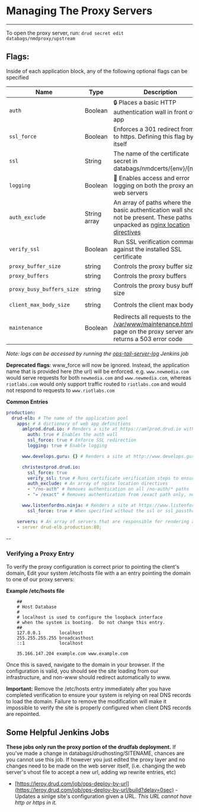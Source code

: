 # Managing The Proxy Servers
---

To open the proxy server, run: `drud secret edit databags/nmdproxy/upstream`

## Flags:
Inside of each application block, any of the following optional flags can be specified

| Name | Type  | Description | Example
|------|-------|-------------|---------
| `auth` | Boolean | :lock: Places a basic HTTP authentication wall in front of the app | `auth: true`
| `ssl_force` | Boolean | Enforces a 301 redirect from http to https. Defining this flag by itself  | `ssl_force: true`
| `ssl` | String | The name of the certificate secret in databags/nmdcerts/{env}/{name} | `ssl: "newmedia.com"`
| `logging` | Boolean | :page_with_curl: Enables access and error logging on both the proxy and web servers | `logging: true`
| `auth_exclude` | String array | An array of paths where the basic authentication wall should not be present. These paths are unpacked as [nginx location directives](https://www.digitalocean.com/community/tutorials/understanding-nginx-server-and-location-block-selection-algorithms#matching-location-blocks) | (Single line example, see multiline in the example below) - `auth_exclude: { '/not-auth', '/api', '/dumb_module_path' }`
| `verify_ssl` | Boolean | Run SSL verification commands against the installed SSL certificate | `verify_ssl: true`
| `proxy_buffer_size` | string | Controls the proxy buffer size |  `proxy_buffer_size: "25m"`
| `proxy_buffers` | string | Controls the proxy buffers | `proxy_buffers: "8 25m"`
| `proxy_busy_buffers_size` | string | Controls the proxy busy buffers size | `proxy_busy_buffers_size: "25m"`
| `client_max_body_size` | string | Controls the client max body size | `client_max_body_size: "25m"`
| `maintenance` | Boolean | Redirects all requests to the [/var/www/maintenance.html](https://github.com/drud/drudfab/blob/master/roles/manage_proxy/files/maintenance.html) page on the proxy server and returns a 503 error code | `maintenance: true`

_Note: logs can be accessed by running the [ops-tail-server-log](https://leroy.drud.com/job/ops-tail-server-log/build?delay=0sec) Jenkins job_

**Deprecated flags**:
www_force will now be ignored. Instead, the application name that is provided here (the url) will be enforced. e.g. `www.newmedia.com` would serve requests for both `newmedia.com` and `www.newmedia.com`, whereas `riotlabs.com` would only support traffic routed to `riotlabs.com` and would not respond to requests to `www.riotlabs.com`

**Common Entries**

```yaml
production:
  drud-elb: # The name of the application pool
    apps: # A dictionary of web app definitions
      amlprod.drud.io: # Renders a site at https://amlprod.drud.io with an authentication wall in front of it and logging turned on
        auth: true # Enables the auth wall
        ssl_force: true # Enforce SSL redirection
        logging: true # Enable logging

      www.develops.guru: {} # Renders a site at http://www.develops.guru

      christestprod.drud.io:
        ssl_force: true
        verify_ssl: true # Runs certificate verification steps to ensure that the certificate is valid before deploying it
        auth_exclude: # An array of nginx location directives
        - "/no-auth" # Removes authentication on all /no-auth/* paths
        - "= /exact" # Removes authentication from /exact path only, no sub paths

      www.listenfordns.ninja: # Renders a site at https://www.listenfordns.ninja with a Let's Encrypt SSL certificate
        ssl_force: true # When specified without the ssl or ssl_passthrough directive, this will apply for a Let's Encrypt certificate.

    servers: # An array of servers that are responsible for rendering and returning the website itself
    - server drud-elb.production:80;
```

--
### Verifying a Proxy Entry
To verify the proxy configuration is correct prior to pointing the client's domain, Edit your system /etc/hosts file with a an entry pointing the domain to one of our proxy servers:

**Example /etc/hosts file**

```
	##
	# Host Database
	#
	# localhost is used to configure the loopback interface
	# when the system is booting.  Do not change this entry.
	##
	127.0.0.1       localhost
	255.255.255.255 broadcasthost
	::1             localhost

	35.166.147.204 example.com www.example.com
```
Once this is saved, navigate to the domain in your browser. If the configuration is valid, you should see the site loading from our infrastructure, and non-www should redirect automatically to www.

**Important:** Remove the /etc/hosts entry immediately after you have completed verification to ensure your system is relying on real DNS records to load the domain. Failure to remove the modification will make it impossible to verify the site is properly configured when client DNS records are repointed.

## Some Helpful Jenkins Jobs
**These jobs only run the proxy portion of the drudfab deployment.** If you've made a change in databags/drudhosting/SITENAME, chances are you cannot use this job. If however you just edited the proxy layer and no changes need to be made on the web server itself, (i.e. changing the web server's vhost file to accept a new url, adding wp rewrite entries, etc)

- [https://leroy.drud.com/job/ops-deploy-by-url](https://leroy.drud.com/job/ops-deploy-by-url/build?delay=0sec) - Updates a sinlge site's configuration given a URL. _This URL cannot have http or https in it._

